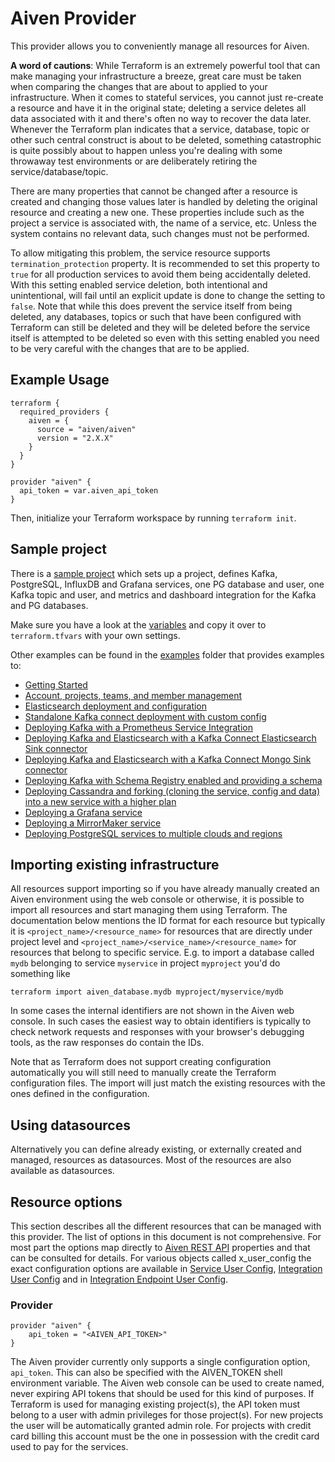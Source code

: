 # Aiven Provider

This provider allows you to conveniently manage all resources for Aiven.

**A word of cautions**: While Terraform is an extremely powerful tool that can make
managing your infrastructure a breeze, great care must be taken when comparing the
changes that are about to applied to your infrastructure. When it comes to stateful
services, you cannot just re-create a resource and have it in the original state;
deleting a service deletes all data associated with it and there's often no way to
recover the data later. Whenever the Terraform plan indicates that a service, database,
topic or other such central construct is about to be deleted, something catastrophic is
quite possibly about to happen unless you're dealing with some throwaway test
environments or are deliberately retiring the service/database/topic.

There are many properties that cannot be changed after a resource is created and changing
those values later is handled by deleting the original resource and creating a new one.
These properties include such as the project a service is associated with, the name of a
service, etc. Unless the system contains no relevant data, such changes must not be
performed.

To allow mitigating this problem, the service resource supports
`termination_protection` property. It is recommended to set this property to `true`
for all production services to avoid them being accidentally deleted. With this setting
enabled service deletion, both intentional and unintentional, will fail until an explicit
update is done to change the setting to `false`. Note that while this does prevent the
service itself from being deleted, any databases, topics or such that have been configured
with Terraform can still be deleted and they will be deleted before the service itself is
attempted to be deleted so even with this setting enabled you need to be very careful
with the changes that are to be applied.

## Example Usage

```hcl
terraform {
  required_providers {
    aiven = {
      source = "aiven/aiven"
      version = "2.X.X"
    }
  }
}

provider "aiven" {
  api_token = var.aiven_api_token
}
```

Then, initialize your Terraform workspace by running `terraform init`.

## Sample project

There is a [sample project](https://github.com/aiven/terraform-provider-aiven/tree/master/sample.tf) which sets up a project, defines Kafka,
PostgreSQL, InfluxDB and Grafana services, one PG database and user, one Kafka topic and
user, and metrics and dashboard integration for the Kafka and PG databases.

Make sure you have a look at the [variables](https://github.com/aiven/terraform-provider-aiven/tree/master/terraform.tfvars.sample) and copy it over to
`terraform.tfvars` with your own settings.

Other examples can be found in the [examples](https://github.com/aiven/terraform-provider-aiven/tree/master/examples) folder that provides examples to:
* [Getting Started](https://github.com/aiven/terraform-provider-aiven/tree/master/examples/getting-started.tf)
* [Account, projects, teams, and member management](https://github.com/aiven/terraform-provider-aiven/tree/master/examples/account)
* [Elasticsearch deployment and configuration](https://github.com/aiven/terraform-provider-aiven/tree/master/examples/elasticsearch)
* [Standalone Kafka connect deployment with custom config](https://github.com/aiven/terraform-provider-aiven/tree/master/examples/kafka_connect)
* [Deploying Kafka with a Prometheus Service Integration](https://github.com/aiven/terraform-provider-aiven/tree/master/examples/kafka_prometheus)
* [Deploying Kafka and Elasticsearch with a Kafka Connect Elasticsearch Sink connector](https://github.com/aiven/terraform-provider-aiven/tree/master/examples/kafka_connectors/es_sink)
* [Deploying Kafka and Elasticsearch with a Kafka Connect Mongo Sink connector](https://github.com/aiven/terraform-provider-aiven/tree/master/examples/kafka_connectors/mongo_sink)
* [Deploying Kafka with Schema Registry enabled and providing a schema](https://github.com/aiven/terraform-provider-aiven/tree/master/examples/kafka_schemas)
* [Deploying Cassandra and forking (cloning the service, config and data) into a new service with a higher plan](https://github.com/aiven/terraform-provider-aiven/tree/master/examples/cassandra_fork)
* [Deploying a Grafana service](https://github.com/aiven/terraform-provider-aiven/tree/master/examples/service)
* [Deploying a MirrorMaker service](https://github.com/aiven/terraform-provider-aiven/tree/master/examples/kafka_mirrormaker)
* [Deploying PostgreSQL services to multiple clouds and regions](https://github.com/aiven/terraform-provider-aiven/tree/master/examples/postgres)

## Importing existing infrastructure

All resources support importing so if you have already manually created an Aiven
environment using the web console or otherwise, it is possible to import all resources
and start managing them using Terraform. The documentation below mentions the ID format
for each resource but typically it is `<project_name>/<resource_name>` for resources
that are directly under project level and `<project_name>/<service_name>/<resource_name>`
for resources that belong to specific service. E.g. to import a database called `mydb`
belonging to service `myservice` in project `myproject` you'd do something like

```
terraform import aiven_database.mydb myproject/myservice/mydb
```

In some cases the internal identifiers are not shown in the Aiven web console. In such
cases the easiest way to obtain identifiers is typically to check network requests and
responses with your browser's debugging tools, as the raw responses do contain the IDs.

Note that as Terraform does not support creating configuration automatically you will
still need to manually create the Terraform configuration files. The import will just
match the existing resources with the ones defined in the configuration.

## Using datasources

Alternatively you can define already existing, or externally created and managed, resources
as datasources. Most of the resources are also available as datasources.

## Resource options

This section describes all the different resources that can be managed with this provider.
The list of options in this document is not comprehensive. For most part the options map
directly to [Aiven REST API](https://api.aiven.io/doc/) properties and that can be
consulted for details. For various objects called x_user_config the exact configuration
options are available in [Service User Config](https://github.com/aiven/terraform-provider-aiven/tree/master/aiven/templates/service_user_config_schema.json),
[Integration User Config](https://github.com/aiven/terraform-provider-aiven/tree/master/aiven/templates/integrations_user_config_schema.json) and in
[Integration Endpoint User Config](https://github.com/aiven/terraform-provider-aiven/tree/master/aiven/templates/integration_endpoints_user_config_schema.json).

### Provider

```hcl
provider "aiven" {
    api_token = "<AIVEN_API_TOKEN>"
}
```

The Aiven provider currently only supports a single configuration option, `api_token`. 
This can also be specified with the AIVEN_TOKEN shell environment variable. 
The Aiven web console can be used to create named, never expiring API tokens that should
be used for this kind of purposes. If Terraform is used for managing existing project(s),
the API token must belong to a user with admin privileges for those project(s). For new
projects the user will be automatically granted admin role. For projects with credit card
billing this account must be the one in possession with the credit card used to pay for
the services.